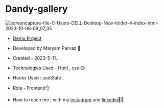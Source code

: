 # Dandy-gallery
![screencapture-file-C-Users-DELL-Desktop-New-folder-4-index-html-2023-10-06-09_07_35](https://github.com/maryamparvaz/Dandy-gallery/assets/124708513/04216be5-1ecd-4eef-b8e2-66a17c7f3760)


- [Demo Project](https://maryamparvaz.github.io/Dandy-gallery/)

- Developed by Maryam Parvaz 🙎

- Created - 2023-5-11.

- Technologies Used - Html , css 😍

- Hooks Used : useState .

- Role - Frontend👌

- How to reach me : with my [instagram](https://www.instagram.com/maryamparvaz_web) and [linkedin](https://www.linkedin.com/in/maryamparvaz)👩‍💻
